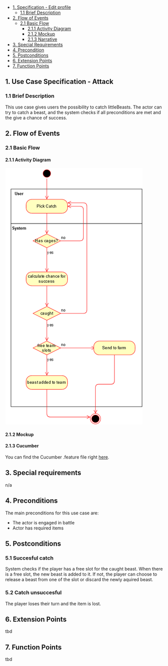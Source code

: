 - [1. Specification - Edit profile](#1-specification-edit-profile)
    - [1.1 Brief Description](#11-brief-description)
- [2. Flow of Events](#2-flow-of-events)
    - [2.1 Basic Flow](#21-basic-flow)
        - [2.1.1 Activity Diagram](#211-activity-diagram)
        - [2.1.2 Mockup](#212-mockup)
        - [2.1.3 Narrative](#213-narrative)
- [3. Special Requirements](#3-special-requirements)
- [4. Precondition](#4-preconditions)  
- [5. Postconditions](#5-postconditions)
- [6. Extension Points](#6-extension-points)
- [7. Function Points](#7-function-points)

## 1. Use Case Specification - Attack
### 1.1 Brief Description
This use case gives users the possibility to catch littleBeasts. The actor can try to catch a beast, and the system checks if all preconditions are met and the give a chance of success.
## 2. Flow of Events
### 2.1 Basic Flow
#### 2.1.1 Activity Diagram
![Activity Diagram](https://raw.githubusercontent.com/LittleBeasts/documentation/master/useCases/diagrams/Catch.png)
#### 2.1.2 Mockup
#### 2.1.3 Cucumber
You can find the Cucumber .feature file right [here](https://github.com/LittleBeasts/littleBeasts/blob/master/src/test/resources/catch.feature).
## 3. Special requirements
n/a
## 4. Preconditions
The main preconditions for this use case are:
- The actor is engaged in battle
- Actor has required items

## 5. Postconditions
### 5.1 Succesful catch
System checks if the player has a free slot for the caught beast. When there is a free slot, the new beast is added to it.
If not, the player can choose to release a beast from one of the slot or discard the newly aquired beast.
### 5.2 Catch unsuccesful
The player loses their turn and the item is lost. 
## 6. Extension Points
tbd
## 7. Function Points
tbd
